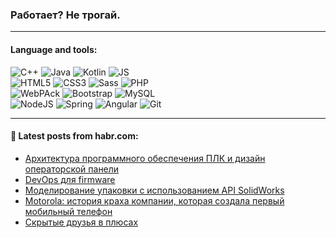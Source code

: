 ### Работает? Не трогай.

---

#### Language and tools:

![C++](https://img.shields.io/badge/C++-informational?logo=c%2B%2B&style=flat&logoColor=white&color=9C033A)
![Java](https://img.shields.io/badge/Java-informational?logo=java&style=flat&logoColor=white&color=007396)
![Kotlin](https://img.shields.io/badge/Kotlin-informational?logo=Kotlin&style=flat&logoColor=white&color=0095D5)
![JS](https://img.shields.io/badge/JS-informational?logo=javaScript&style=flat&logoColor=black&color=F7Df1E) <br>
![HTML5](https://img.shields.io/badge/HTML5-informational?logo=html5&style=flat&logoColor=white&color=E34F26)
![CSS3](https://img.shields.io/badge/CSS3-informational?logo=css3&style=flat&logoColor=white&color=157286)
![Sass](https://img.shields.io/badge/Saas-informational?logo=sass&style=flat&logoColor=white&color=hotpink)
![PHP](https://img.shields.io/badge/PHP-informational?logo=php&style=flat&logoColor=white&color=777BB4) <br>
![WebPAck](https://img.shields.io/badge/WebPack-informational?logo=webPack&style=flat&logoColor=white&color=FF6F00)
![Bootstrap](https://img.shields.io/badge/Bootstrap-informational?logo=Bootstrap&style=flat&logoColor=white&color=7952B3)
![MySQL](https://img.shields.io/badge/MySQL-informational?logo=MySQL&style=flat&logoColor=white&color=00f) <br>
![NodeJS](https://img.shields.io/badge/NodeJS-informational?logo=node.js&style=flat&logoColor=white&color=43853D)
![Spring](https://img.shields.io/badge/Spring-informational?logo=Spring&style=flat&logoColor=white&color=0A9EDC)
![Angular](https://img.shields.io/badge/Vue-informational?logo=vue.js&style=flat&logoColor=white&color=red)
![Git](https://img.shields.io/badge/Git-informational?logo=git&style=flat&logoColor=white&color=darkorange)

___

#### 💬 Latest posts from habr.com:

<!-- BLOG-POST-LIST:START -->
- [Архитектура программного обеспечения ПЛК и дизайн операторской панели](https://habr.com/ru/post/656507/?utm_source=habrahabr&utm_medium=rss&utm_campaign=656507)
- [DevOps для firmware](https://habr.com/ru/post/656449/?utm_source=habrahabr&utm_medium=rss&utm_campaign=656449)
- [Моделирование упаковки с использованием API SolidWorks](https://habr.com/ru/post/656439/?utm_source=habrahabr&utm_medium=rss&utm_campaign=656439)
- [Motorola: история краха компании, которая создала первый мобильный телефон](https://habr.com/ru/post/656413/?utm_source=habrahabr&utm_medium=rss&utm_campaign=656413)
- [Скрытые друзья в плюсах](https://habr.com/ru/post/656411/?utm_source=habrahabr&utm_medium=rss&utm_campaign=656411)
<!-- BLOG-POST-LIST:END -->
